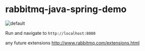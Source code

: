 # rabbitmq-java-spring-demo

![default](https://user-images.githubusercontent.com/23150134/51821563-ace6a880-22ea-11e9-8234-f76ca4642e27.png)

Run and navigate to `http://localhost:8080`

any future extensions http://www.rabbitmq.com/extensions.html
